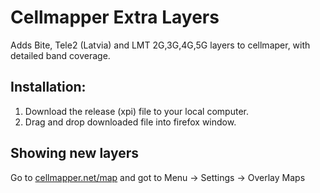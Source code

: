 # Cellmapper Extra Layers
Adds Bite, Tele2 (Latvia) and LMT 2G,3G,4G,5G layers to cellmaper, with detailed band coverage.

## Installation:
1. Download the release (xpi) file to your local computer.
2. Drag and drop downloaded file into firefox window.

## Showing new layers
Go to [cellmapper.net/map](https://www.cellmapper.net/map) and got to Menu -> Settings -> Overlay Maps
